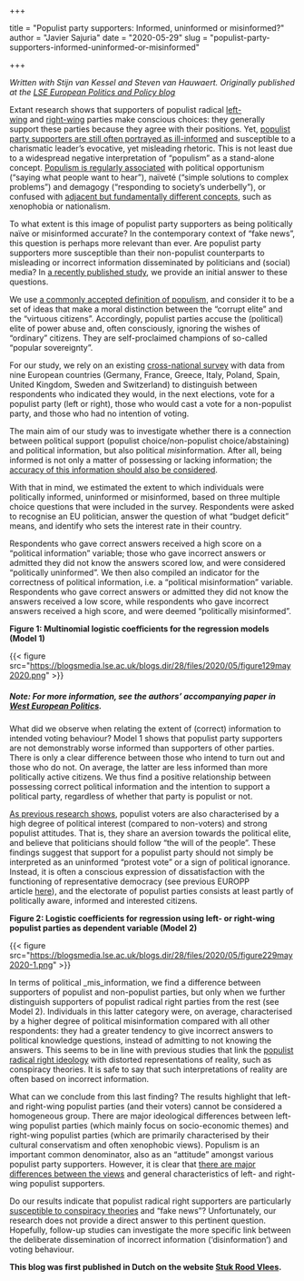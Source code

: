 +++

title = "Populist party supporters: Informed, uninformed or misinformed?"
author = "Javier Sajuria"
date = "2020-05-29"
slug = "populist-party-supporters-informed-uninformed-or-misinformed"


+++

*Written with Stijn van Kessel and Steven van Hauwaert. Originally published at the [LSE European Politics and Policy blog][1]*

Extant research shows that supporters of populist radical [left-wing][2] and [right-wing][3] parties make conscious choices: they generally support these parties because they agree with their positions. Yet, [populist party supporters are still often portrayed as ill-informed][4] and susceptible to a charismatic leader’s evocative, yet misleading rhetoric. This is not least due to a widespread negative interpretation of “populism” as a stand-alone concept. [Populism is regularly associated][5] with political opportunism (“saying what people want to hear”), naïveté (“simple solutions to complex problems”) and demagogy (“responding to society’s underbelly”), or confused with [adjacent but fundamentally different concepts][6], such as xenophobia or nationalism.

To what extent is this image of populist party supporters as being politically naïve or misinformed accurate? In the contemporary context of “fake news”, this question is perhaps more relevant than ever. Are populist party supporters more susceptible than their non-populist counterparts to misleading or incorrect information disseminated by politicians and (social) media? In [a recently published study][7], we provide an initial answer to these questions.

We use&nbsp;[a commonly accepted definition of populism][8], and consider it to be a set of ideas that make a moral distinction between the “corrupt elite” and the “virtuous citizens”. Accordingly, populist parties accuse the (political) elite of power abuse and, often consciously, ignoring the wishes of “ordinary” citizens. They are self-proclaimed champions of so-called “popular sovereignty”.

For our study, we rely on an existing [cross-national survey][9] with data from nine European countries (Germany, France, Greece, Italy, Poland, Spain, United Kingdom, Sweden and Switzerland) to distinguish between respondents who indicated they would, in the next elections, vote for a populist party (left or right), those who would cast a vote for a non-populist party, and those who had no intention of voting.

The main aim of our study was to investigate whether there is a connection between political support (populist choice/non-populist choice/abstaining) and political information, but also political *mis*information. After all, being informed is not only a matter of possessing or lacking information; the [accuracy of this information should also be considered][10].

With that in mind, we estimated the extent to which individuals were politically informed, uninformed or misinformed, based on three multiple choice questions that were included in the survey. Respondents were asked to recognise an EU politician, answer the question of what “budget deficit” means, and identify who sets the interest rate in their country.

Respondents who gave correct answers received a high score on a “political information” variable; those who gave incorrect answers or admitted they did not know the answers scored low, and were considered “politically uninformed”. We then also compiled an indicator for the correctness of political information, i.e. a “political misinformation” variable. Respondents who gave correct answers or admitted they did not know the answers received a low score, while respondents who gave incorrect answers received a high score, and were deemed “politically misinformed”.

**Figure 1: Multinomial logistic coefficients for the regression models (Model 1)**

{{< figure src="https://blogsmedia.lse.ac.uk/blogs.dir/28/files/2020/05/figure129may2020.png" >}}

##### *Note:* For more information, see the authors’ accompanying paper in [West European Politics][7].

What did we observe when relating the extent of (correct) information to intended voting behaviour? Model 1 shows that populist party supporters are not demonstrably worse informed than supporters of other parties. There is only a clear difference between those who intend to turn out and those who do not. On average, the latter are less informed than more politically active citizens. We thus find a positive relationship between possessing correct political information and the intention to support a political party, regardless of whether that party is populist or not.

[As previous research shows][11], populist voters are also characterised by a high degree of political interest (compared to non-voters) and strong populist attitudes. That is, they share an aversion towards the political elite, and believe that politicians should follow “the will of the people”. These findings suggest that support for a populist party should not simply be interpreted as an uninformed “protest vote” or a sign of political ignorance. Instead, it is often a conscious expression of dissatisfaction with the functioning of representative democracy (see previous EUROPP article&nbsp;[here][12]), and the electorate of populist parties consists at least partly of politically aware, informed and interested citizens.

**Figure 2: Logistic coefficients for regression using left- or right-wing populist parties as dependent variable (Model 2)**

{{< figure src="https://blogsmedia.lse.ac.uk/blogs.dir/28/files/2020/05/figure229may2020-1.png" >}}


In terms of political _mis_information, we find a difference between supporters of populist and non-populist parties, but only when we further distinguish supporters of populist radical right parties from the rest (see Model 2). Individuals in this latter category were, on average, characterised by a higher degree of political misinformation compared with all other respondents: they had a greater tendency to give incorrect answers to political knowledge questions, instead of admitting to not knowing the answers. This seems to be in line with previous studies that link the [populist radical right ideology][13] with distorted representations of reality, such as conspiracy theories. It is safe to say that such interpretations of reality are often based on incorrect information.

What can we conclude from this last finding? The results highlight that left- and right-wing populist parties (and their voters) cannot be considered a homogeneous group. There are major ideological differences between left-wing populist parties (which mainly focus on socio-economic themes) and right-wing populist parties (which are primarily characterised by their cultural conservatism and often xenophobic views). Populism is an important common denominator, also as an “attitude” amongst various populist party supporters. However, it is clear that [there are major differences between the views][14] and general characteristics of left- and right-wing populist supporters.

Do our results indicate that populist radical right supporters are particularly [susceptible to conspiracy theories][15] and “fake news”? Unfortunately, our research does not provide a direct answer to this pertinent question. Hopefully, follow-up studies can investigate the more specific link between the deliberate dissemination of incorrect information (‘disinformation’) and voting behaviour.

**This blog was first published in Dutch on the website [Stuk Rood Vlees][16].**

 [1]: https://blogs.lse.ac.uk/europpblog/2020/05/29/populist-party-supporters-informed-uninformed-or-misinformed/
 [2]: https://www.cambridge.org/core/journals/european-political-science-review/article/support-for-radical-left-parties-in-western-europe-social-background-ideology-and-political-orientations/A84EA739A21B913F661AE50A38D632C4/share/c3b7ac8df96cf628234785ec8f00e863acc52d7e
 [3]: https://ejpr.onlinelibrary.wiley.com/doi/10.1111/1475-6765.00505
 [4]: https://www.berghahnjournals.com/view/journals/democratic-theory/5/2/dt050202.xml
 [5]: https://www.cambridge.org/core/journals/government-and-opposition/article/populist-zeitgeist/2CD34F8B25C4FFF4F322316833DB94B7
 [6]: https://ejpr.onlinelibrary.wiley.com/doi/full/10.1111/1475-6765.12314
 [7]: https://www.tandfonline.com/doi/full/10.1080/01402382.2019.1700448
 [8]: https://global.oup.com/academic/product/populism-a-very-short-introduction-9780190234874?cc=fr&lang=en&
 [9]: http://www.unige.ch/livewhat/
 [10]: https://onlinelibrary.wiley.com/doi/10.1111/0022-3816.00033
 [11]: https://ejpr.onlinelibrary.wiley.com/doi/full/10.1111/1475-6765.12216
 [12]: https://blogs.lse.ac.uk/europpblog/2020/02/28/the-populist-citizen-is-a-dissatisfied-democrat-but-a-democrat-nonetheless/#Author
 [13]: https://www.cambridge.org/core/books/populist-radical-right-parties-in-europe/244D86C50E6D1DC44C86C4D1D313F16D
 [14]: https://www.cambridge.org/core/journals/european-political-science-review/article/what-unites-the-voter-bases-of-populist-parties-comparing-the-electorates-of-15-populist-parties/2C93B9C18341B38768DF216604FDBBA2/share/177b151379cbb4a42811241aa857d66e7f966b88
 [15]: https://onlinelibrary.wiley.com/doi/full/10.1111/spsr.12270
 [16]: http://stukroodvlees.nl/aanhangers-van-populistische-partijen-geinformeerd-ongeinformeerd-of-verkeerd-geinformeerd/